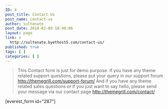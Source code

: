 ```yaml
---
ID: 4
post_title: Contact Us
post_name: contact-us
author: sultenate
post_date: 2018-02-09 10:40:06
layout: page
link: >
  http://sultenate.byethost5.com/contact-us/
published: true
tags: [ ]
categories: [ ]
---
```

<blockquote>This Contact form is just for demo purpose. If you have any theme related support questions, please put your query in our support forum <a href="http://themegrill.com/support-forum/" target="_blank" rel="noopener noreferrer">http://themegrill.com/support-forum/</a>
And if you have any theme related sales questions or if you just want to say hello, please send your message via our contact page <a href="http://themegrill.com/contact/" target="_blank" rel="noopener noreferrer">http://themegrill.com/contact/</a></blockquote>
[everest_form id="287"]